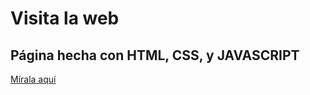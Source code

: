 # Visita la web
## Página hecha con HTML, CSS, y JAVASCRIPT

[Mírala aquí](https://hamburguesas-carmenfrontdev.netlify.app/)